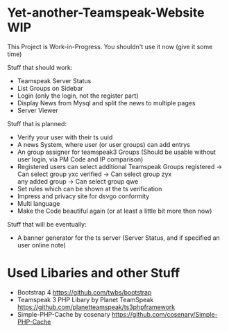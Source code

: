 # Yet-another-Teamspeak-Website WIP
This Project is Work-in-Progress.
You shouldn't use it now (give it some time)

Stuff that should work:
- Teamspeak Server Status
- List Groups on Sidebar
- Login (only the login, not the register part)
- Display News from Mysql and split the news to multiple pages
- Server Viewer

Stuff that is planned:
- Verify your user with their ts uuid
- A news System, where user (or user groups) can add entrys
- An group assigner for teamspeak3 Groups (Should be usable without user login, via PM Code and IP comparison)
- Registered users can select additional Teamspeak Groups
  registered -> Can select group yxc
  verified -> Can select group zyx  
  any added group -> Can select group qwe
- Set rules which can be shown at the ts verification
- Impress and privacy site for dsvgo conformity
- Multi language
- Make the Code beautiful again (or at least a little bit more then now)

Stuff that will be eventually:
- A banner generator for the ts server (Server Status, and if specified an user online note)

# Used Libaries and other Stuff
- Bootstrap 4 <https://github.com/twbs/bootstrap>
- Teamspeak 3 PHP Libary by Planet TeamSpeak <https://github.com/planetteamspeak/ts3phpframework>
- Simple-PHP-Cache by cosenary <https://github.com/cosenary/Simple-PHP-Cache>
